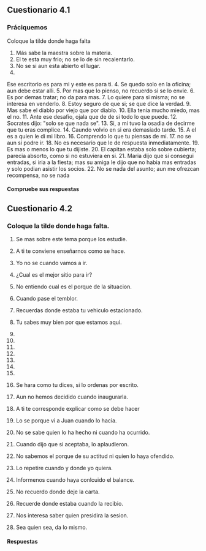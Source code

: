## Cuestionario 4.1

### Práciquemos

Coloque la tilde donde haga falta

1.  Más sabe la maestra sobre la materia.
2.  El te esta muy frio; no se lo de sin recalentarlo.
3.  No se si aun esta abierto el lugar.
4.  

Ese escritorio es para mi y este es para ti.
4. Se quedo solo en la oficina; aun debe estar alli.
5. Por mas que lo pienso, no recuerdo si se lo envie.
6. Es por demas tratar; no da para mas.
7. Lo quiere para si misma; no se interesa en venderlo.
8. Estoy seguro de que si; se que dice la verdad.
9. Mas sabe el diablo por viejo que por diablo.
10. Ella tenia mucho miedo, mas el no.
11. Ante ese desafio, ojala que de de si todo lo que puede.
12. Socrates dijo: "solo se que nada se".
13. Si, a mi tuvo la osadia de decirme que tu eras complice.
14. Caundo volvio en si era demasiado tarde.
15. A el es a quien le di mi libro.
16. Comprendo lo que tu piensas de mi.
17. no se aun si podre ir.
18. No es necesario que le de respuesta inmediatamente.
19. Es mas o menos lo que tu dijiste.
20. El capitan estaba solo sobre cubierta; parecia absorto, como si no estuviera en si.
21. Maria dijo que si consegui entradas, si iria a la fiesta; mas su amiga le dijo que no habia mas entradas y solo podian asistir los socios.
22. No se nada del asunto; aun me ofrezcan recompensa, no se nada


#### Compruebe sus respuestas



## Cuestionario 4.2


### Coloque la tilde donde haga falta.

1.  Se mas sobre este tema porque los estudie.
2.  A ti te conviene enseñarnos como se hace.
3.  Yo no se cuando vamos a ir.
4.  ¿Cual es el mejor sitio para ir?
5.  No entiendo cual es el porque de la situacion.
6.  Cuando pase el temblor.
7.  Recuerdas donde estaba tu vehiculo estacionado.
8.  Tu sabes muy bien por que estamos aqui. 
9.  
10. 
11. 
12. 
13. 
14. 
15. 



3. Se hara como tu dices, si lo ordenas por escrito.
4. Aun no hemos decidido cuando inaugurarla.
5. A ti te corresponde explicar como se debe hacer
6. Lo se porque vi a Juan cuando lo hacia.
7. No se sabe quien lo ha hecho ni cuando ha ocurrido.
8. Cuando dijo que si aceptaba, lo aplaudieron.
9. No sabemos el porque de su actitud ni quien lo haya ofendido.
10. Lo repetire cuando y donde yo quiera.
20. Informenos cuando haya conlcuido el balance.
21. No recuerdo donde deje la carta.
22. Recuerde donde estaba cuando la recibio.
23. Nos interesa saber quien presidira la sesion.
24. Sea quien sea, da lo mismo.

#### Respuestas
